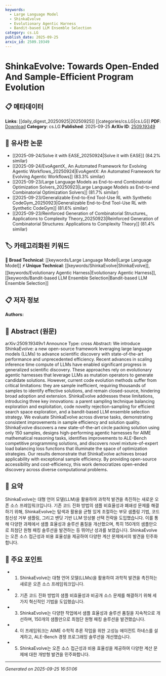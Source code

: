 ```yaml
---
keywords:
  - Large Language Model
  - ShinkaEvolve
  - Evolutionary Agentic Harness
  - Bandit-based LLM Ensemble Selection
category: cs.LG
publish_date: 2025-09-25
arxiv_id: 2509.19349
---
```


<!-- KEYWORD_LINKING_METADATA:
{
  "processed_timestamp": "2025-09-25T16:51:06.739456",
  "vocabulary_version": "1.0",
  "selected_keywords": [
    "Large Language Model",
    "ShinkaEvolve",
    "Evolutionary Agentic Harness",
    "Bandit-based LLM Ensemble Selection"
  ],
  "rejected_keywords": [],
  "similarity_scores": {
    "Large Language Model": 0.85,
    "ShinkaEvolve": 0.8,
    "Evolutionary Agentic Harness": 0.78,
    "Bandit-based LLM Ensemble Selection": 0.77
  },
  "extraction_method": "AI_prompt_based",
  "budget_applied": true,
  "candidates_json": {
    "candidates": [
      {
        "surface": "Large Language Models",
        "canonical": "Large Language Model",
        "aliases": [
          "LLMs"
        ],
        "category": "broad_technical",
        "rationale": "Large Language Models are central to the framework's functionality and connect with existing research in AI and machine learning.",
        "novelty_score": 0.45,
        "connectivity_score": 0.88,
        "specificity_score": 0.7,
        "link_intent_score": 0.85
      },
      {
        "surface": "ShinkaEvolve",
        "canonical": "ShinkaEvolve",
        "aliases": [],
        "category": "unique_technical",
        "rationale": "ShinkaEvolve is the main subject of the paper, representing a unique framework that offers novel contributions to program evolution.",
        "novelty_score": 0.9,
        "connectivity_score": 0.65,
        "specificity_score": 0.85,
        "link_intent_score": 0.8
      },
      {
        "surface": "Evolutionary Agentic Harnesses",
        "canonical": "Evolutionary Agentic Harness",
        "aliases": [],
        "category": "unique_technical",
        "rationale": "This concept is crucial for understanding how the framework leverages LLMs for program evolution, offering a unique approach.",
        "novelty_score": 0.75,
        "connectivity_score": 0.7,
        "specificity_score": 0.8,
        "link_intent_score": 0.78
      },
      {
        "surface": "Bandit-based LLM Ensemble Selection",
        "canonical": "Bandit-based LLM Ensemble Selection",
        "aliases": [],
        "category": "unique_technical",
        "rationale": "This technique is a novel contribution to improving LLM efficiency and is a specific method that can be linked to optimization strategies.",
        "novelty_score": 0.82,
        "connectivity_score": 0.72,
        "specificity_score": 0.78,
        "link_intent_score": 0.77
      }
    ],
    "ban_list_suggestions": [
      "state-of-the-art",
      "open-source"
    ]
  },
  "decisions": [
    {
      "candidate_surface": "Large Language Models",
      "resolved_canonical": "Large Language Model",
      "decision": "linked",
      "scores": {
        "novelty": 0.45,
        "connectivity": 0.88,
        "specificity": 0.7,
        "link_intent": 0.85
      }
    },
    {
      "candidate_surface": "ShinkaEvolve",
      "resolved_canonical": "ShinkaEvolve",
      "decision": "linked",
      "scores": {
        "novelty": 0.9,
        "connectivity": 0.65,
        "specificity": 0.85,
        "link_intent": 0.8
      }
    },
    {
      "candidate_surface": "Evolutionary Agentic Harnesses",
      "resolved_canonical": "Evolutionary Agentic Harness",
      "decision": "linked",
      "scores": {
        "novelty": 0.75,
        "connectivity": 0.7,
        "specificity": 0.8,
        "link_intent": 0.78
      }
    },
    {
      "candidate_surface": "Bandit-based LLM Ensemble Selection",
      "resolved_canonical": "Bandit-based LLM Ensemble Selection",
      "decision": "linked",
      "scores": {
        "novelty": 0.82,
        "connectivity": 0.72,
        "specificity": 0.78,
        "link_intent": 0.77
      }
    }
  ]
}
-->

# ShinkaEvolve: Towards Open-Ended And Sample-Efficient Program Evolution

## 📋 메타데이터

**Links**: [[daily_digest_20250925|20250925]] [[categories/cs.LG|cs.LG]]
**PDF**: [Download](https://arxiv.org/pdf/2509.19349.pdf)
**Category**: cs.LG
**Published**: 2025-09-25
**ArXiv ID**: [2509.19349](https://arxiv.org/abs/2509.19349)

## 🔗 유사한 논문
- [[2025-09-24/Solve it with EASE_20250924|Solve it with EASE]] (84.2% similar)
- [[2025-09-24/EvoAgentX_ An Automated Framework for Evolving Agentic Workflows_20250924|EvoAgentX: An Automated Framework for Evolving Agentic Workflows]] (83.3% similar)
- [[2025-09-23/Large Language Models as End-to-end Combinatorial Optimization Solvers_20250923|Large Language Models as End-to-end Combinatorial Optimization Solvers]] (81.7% similar)
- [[2025-09-23/Generalizable End-to-End Tool-Use RL with Synthetic CodeGym_20250923|Generalizable End-to-End Tool-Use RL with Synthetic CodeGym]] (81.6% similar)
- [[2025-09-23/Reinforced Generation of Combinatorial Structures_ Applications to Complexity Theory_20250923|Reinforced Generation of Combinatorial Structures: Applications to Complexity Theory]] (81.4% similar)

## 🏷️ 카테고리화된 키워드
**🧠 Broad Technical**: [[keywords/Large Language Model|Large Language Model]]
**⚡ Unique Technical**: [[keywords/ShinkaEvolve|ShinkaEvolve]], [[keywords/Evolutionary Agentic Harness|Evolutionary Agentic Harness]], [[keywords/Bandit-based LLM Ensemble Selection|Bandit-based LLM Ensemble Selection]]

## 📋 저자 정보

**Authors:** 

## 📄 Abstract (원문)

arXiv:2509.19349v1 Announce Type: cross 
Abstract: We introduce ShinkaEvolve: a new open-source framework leveraging large language models (LLMs) to advance scientific discovery with state-of-the-art performance and unprecedented efficiency. Recent advances in scaling inference time compute of LLMs have enabled significant progress in generalized scientific discovery. These approaches rely on evolutionary agentic harnesses that leverage LLMs as mutation operators to generate candidate solutions. However, current code evolution methods suffer from critical limitations: they are sample inefficient, requiring thousands of samples to identify effective solutions, and remain closed-source, hindering broad adoption and extension. ShinkaEvolve addresses these limitations, introducing three key innovations: a parent sampling technique balancing exploration and exploitation, code novelty rejection-sampling for efficient search space exploration, and a bandit-based LLM ensemble selection strategy. We evaluate ShinkaEvolve across diverse tasks, demonstrating consistent improvements in sample efficiency and solution quality. ShinkaEvolve discovers a new state-of-the-art circle packing solution using only 150 samples, designs high-performing agentic harnesses for AIME mathematical reasoning tasks, identifies improvements to ALE-Bench competitive programming solutions, and discovers novel mixture-of-expert load balancing loss functions that illuminate the space of optimization strategies. Our results demonstrate that ShinkaEvolve achieves broad applicability with exceptional sample efficiency. By providing open-source accessibility and cost-efficiency, this work democratizes open-ended discovery across diverse computational problems.

## 📝 요약

ShinkaEvolve는 대형 언어 모델(LLM)을 활용하여 과학적 발견을 촉진하는 새로운 오픈 소스 프레임워크입니다. 기존 코드 진화 방법의 샘플 비효율성과 폐쇄성 문제를 해결하기 위해, ShinkaEvolve는 탐색과 활용을 균형 있게 조절하는 부모 샘플링 기법, 코드 참신성 거부 샘플링, 그리고 밴딧 기반 LLM 앙상블 선택 전략을 도입했습니다. 이를 통해 다양한 과제에서 샘플 효율성과 솔루션 품질을 개선했으며, 특히 150개의 샘플만으로 최첨단 원형 패킹 솔루션을 발견하는 등 뛰어난 성과를 보였습니다. ShinkaEvolve는 오픈 소스 접근성과 비용 효율성을 제공하여 다양한 계산 문제에서의 발견을 민주화합니다.

## 🎯 주요 포인트

- 1. ShinkaEvolve는 대형 언어 모델(LLMs)을 활용하여 과학적 발견을 촉진하는 새로운 오픈 소스 프레임워크입니다.
- 2. 기존 코드 진화 방법의 샘플 비효율성과 비공개 소스 문제를 해결하기 위해 세 가지 혁신적인 기법을 도입했습니다.
- 3. ShinkaEvolve는 다양한 작업에서 샘플 효율성과 솔루션 품질을 지속적으로 개선하며, 150개의 샘플만으로 최첨단 원형 패킹 솔루션을 발견했습니다.
- 4. 이 프레임워크는 AIME 수학적 추론 작업을 위한 고성능 에이전트 하네스를 설계하고, ALE-Bench 경쟁 프로그래밍 솔루션을 개선했습니다.
- 5. ShinkaEvolve는 오픈 소스 접근성과 비용 효율성을 제공하여 다양한 계산 문제에 대한 개방형 발견을 민주화합니다.


---

*Generated on 2025-09-25 16:51:06*